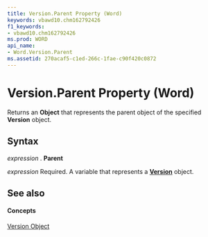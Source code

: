 ```yaml
---
title: Version.Parent Property (Word)
keywords: vbawd10.chm162792426
f1_keywords:
- vbawd10.chm162792426
ms.prod: WORD
api_name:
- Word.Version.Parent
ms.assetid: 270acaf5-c1ed-266c-1fae-c90f420c0872
---
```



# Version.Parent Property (Word)

Returns an  **Object** that represents the parent object of the specified **Version** object.


## Syntax

 _expression_ . **Parent**

 _expression_ Required. A variable that represents a **[Version](version-object-word.md)** object.


## See also


#### Concepts


[Version Object](version-object-word.md)

